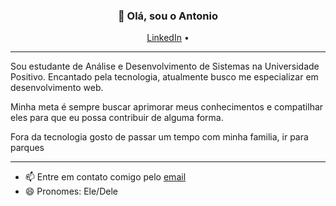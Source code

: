 <h3 align="center">👋 Olá, sou o Antonio</h3>

<p align="center">
  <a href="www.linkedin.com/in/antonio-iongblod-ab9ba3349">LinkedIn</a> •
</p>

---
Sou estudante de Análise e Desenvolvimento de Sistemas na Universidade Positivo. Encantado pela tecnologia, atualmente busco me especializar em desenvolvimento web.

Minha meta é sempre buscar aprimorar meus conhecimentos e compatilhar eles para que eu possa contribuir de alguma forma.

Fora da tecnologia gosto de passar um tempo com minha familia, ir para parques

---

- 📫 Entre em contato comigo pelo [email](mailto:antonio09fib@gmail.com)   
- 😄 Pronomes: Ele/Dele  
